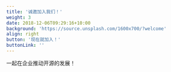 ```yaml
---
title: '诚邀加入我们！'
weight: 3
date: 2018-12-06T09:29:16+10:00
background: 'https://source.unsplash.com/1600x700/?welcome'
align: right
button: '现在就加入！'
buttonLink: ''
---
```


一起在企业推动开源的发展！